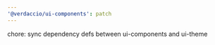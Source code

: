 ```yaml
---
'@verdaccio/ui-components': patch
---
```


chore: sync dependency defs between ui-components and ui-theme
